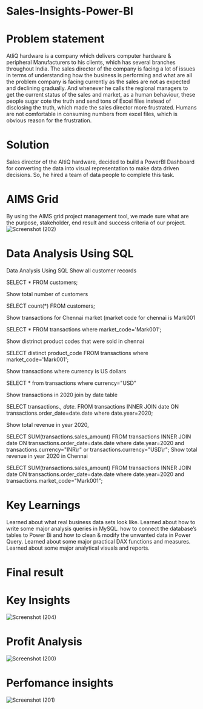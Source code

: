 # Sales-Insights-Power-BI
# Problem statement
AtliQ hardware is a company which delivers computer hardware & peripheral Manufacturers to his clients, which has several branches throughout India. The sales director of the company is facing a lot of issues in terms of understanding how the business is performing and what are all the problem company is facing currently as the sales are not as expected and declining gradually. And whenever he calls the regional managers to get the current status of the sales and market, as a human behaviour, these people sugar cote the truth and send tons of Excel files instead of disclosing the truth, which made the sales director more frustrated. Humans are not comfortable in consuming numbers from excel files, which is obvious reason for the frustration.

# Solution
Sales director of the AltiQ hardware, decided to build a PowerBI Dashboard for converting the data into visual representation to make data driven decisions. So, he hired a team of data people to complete this task.

# AIMS Grid
By using the AIMS grid project management tool, we made sure what are the purpose, stakeholder, end result and success criteria of our project.
![Screenshot (202)](https://github.com/user-attachments/assets/005d5ed2-3619-41d0-a196-28196c03f697)
# Data Analysis Using SQL
Data Analysis Using SQL
Show all customer records

SELECT * FROM customers;

Show total number of customers

SELECT count(*) FROM customers;

Show transactions for Chennai market (market code for chennai is Mark001

SELECT * FROM transactions where market_code='Mark001';

Show distrinct product codes that were sold in chennai

SELECT distinct product_code FROM transactions where market_code='Mark001';

Show transactions where currency is US dollars

SELECT * from transactions where currency="USD"

Show transactions in 2020 join by date table

SELECT transactions.*, date.* FROM transactions INNER JOIN date ON transactions.order_date=date.date where date.year=2020;

Show total revenue in year 2020,

SELECT SUM(transactions.sales_amount) FROM transactions INNER JOIN date ON transactions.order_date=date.date where date.year=2020 and transactions.currency="INR\r" or transactions.currency="USD\r";
Show total revenue in year 2020 in Chennai

SELECT SUM(transactions.sales_amount) FROM transactions INNER JOIN date ON transactions.order_date=date.date where date.year=2020 and transactions.market_code="Mark001";
# Key Learnings
Learned about what real business data sets look like.
Learned about how to write some major analysis queries in MySQL.
how to connect the database’s tables to Power Bi and how to clean & modify the unwanted data in Power Query.
Learned about some major practical DAX functions and measures.
Learned about some major analytical visuals and reports.
# Final result
# Key Insights
![Screenshot (204)](https://github.com/user-attachments/assets/075a98b5-0e33-4c7a-b390-2450f8669ec7)

# Profit Analysis
![Screenshot (200)](https://github.com/user-attachments/assets/541bd7c9-b20b-45a6-8256-3a52f8654b51)

# Perfomance insights
![Screenshot (201)](https://github.com/user-attachments/assets/5000a291-8781-4d25-8d65-d49874fbff6f)

